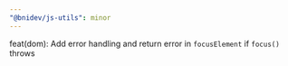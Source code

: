 ```yaml
---
"@bnidev/js-utils": minor
---
```


feat(dom): Add error handling and return error in `focusElement` if `focus()` throws
